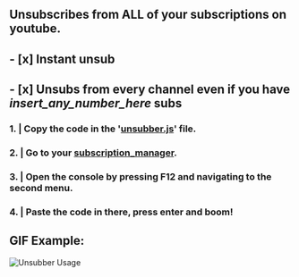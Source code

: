 ## Unsubscribes from ALL of your subscriptions on youtube.

## - [x] Instant unsub
## - [x] Unsubs from every channel even if you have *insert_any_number_here* subs

### 1. | Copy the code in the '[unsubber.js](https://github.com/lowylow/youtube_unsubber/blob/master/unsubber.js)' file.
### 2. | Go to your [subscription_manager](https://www.youtube.com/subscription_manager).
### 3. | Open the console by pressing F12 and navigating to the second menu.
### 4. | Paste the code in there, press enter and boom!


## GIF Example:
![Unsubber Usage](https://i.imgur.com/jP65UNJ.gif)
